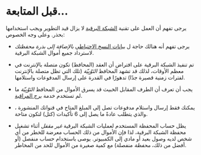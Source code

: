 # قبل المتابعة...

يرجى تفهم أن العمل على تقنية [الشبكة البرقية](https://docs.decred.org/lightning-network/overview/)
لا يزال قيد التطوير ويجب استخدامها بحذر. وعلى وجه الخصوص:

- يرجى تفهم أنه هنالك حاجة ل [بيانات النسخ الاحتياطي](https://docs.decred.org/lightning-network/backups/)  _بالإضافة إلى بذرة محفظتك_ لاسترداد جميع أموال الشبكة البرقية.

- تم تنفيذ الشبكة البرقية على افتراض أن العقد (المحافظ) تكون متصلة بالإنترنت في معظم الأوقات، لذلك قد تشهد المحافظ _النَوْبِيّة_ (تلك التي تظل متصلة بالإنترنت لفترات زمنية قصيرة جدًا) تدهورًا في القدرة على إرسال المدفوعات واستلامها.

- يجب أن تعرف أن الطرف المقابل الخبيث قد يسرق الأموال من المحافظ _النَوْبِيّة_ ما لم تستخدم خدمة [برج المراقبة](https://docs.decred.org/lightning-network/watchtowers/).

- يمكنك فقط إرسال واستلام مدفوعات تصل إلى المبلغ المتاح في قنواتك المنشورة ، والذي يتطلب عادةً ما يصل إلى 6 تأكيدات (كتل) لتكون متاحة.

- يظل حساب المحفظة المستخدم لعمليات الشبكة البرقية _غير مقفل_ أثناء تشغيل محفظة الشبكة البرقية، لذا فإن الأموال من ذلك الحساب معرضة للخطر من أي شخص لديه وصول بعيد أو مادي إلى الكمبيوتر. يوصى باستخدام حساب منفصل (أو أفضل من ذلك، _محفظة_ منفصلة) مع كمية صغيرة من الأموال للحد من المخاطر.
